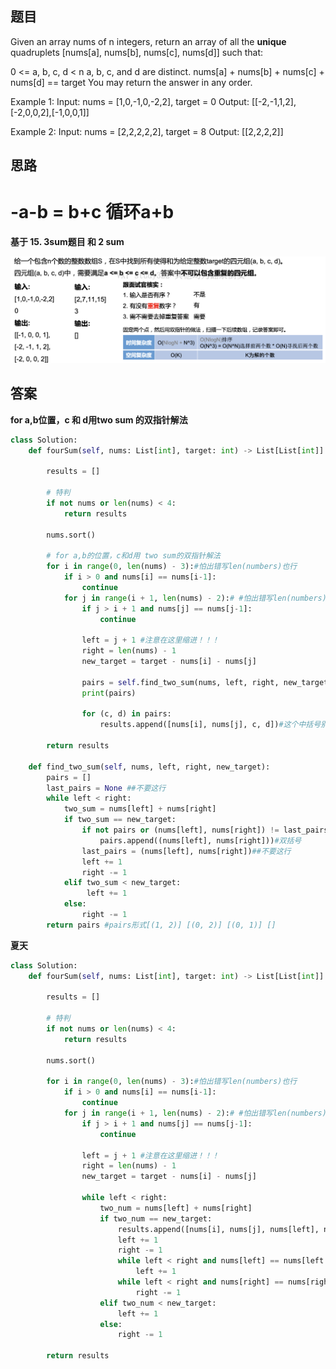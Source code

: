 ## 题目

Given an array nums of n integers, return an array of all the **unique** quadruplets [nums[a], nums[b], nums[c], nums[d]] such that:

0 <= a, b, c, d < n
a, b, c, and d are distinct.
nums[a] + nums[b] + nums[c] + nums[d] == target
You may return the answer in any order.


Example 1:
Input: nums = [1,0,-1,0,-2,2], target = 0
Output: [[-2,-1,1,2],[-2,0,0,2],[-1,0,0,1]]

Example 2:
Input: nums = [2,2,2,2,2], target = 8
Output: [[2,2,2,2]]

## 思路
# -a-b = b+c 循环a+b
**基于 15. 3sum题目 和 2 sum**

![pre](https://github.com/SSRRBB/Leetcode/blob/main/Images/13.png)

## 答案
**for a,b位置，c 和 d用two sum 的双指针解法**
```python
class Solution:
    def fourSum(self, nums: List[int], target: int) -> List[List[int]]:
        
        results = []

        # 特判
        if not nums or len(nums) < 4:
            return results

        nums.sort()
        
        # for a,b的位置，c和d用 two sum的双指针解法
        for i in range(0, len(nums) - 3):#怕出错写len(numbers)也行
            if i > 0 and nums[i] == nums[i-1]:
                continue
            for j in range(i + 1, len(nums) - 2):# #怕出错写len(numbers)也行
                if j > i + 1 and nums[j] == nums[j-1]:
                    continue
            
                left = j + 1 #注意在这里缩进！！！
                right = len(nums) - 1
                new_target = target - nums[i] - nums[j]
                
                pairs = self.find_two_sum(nums, left, right, new_target)
                print(pairs)
                
                for (c, d) in pairs:
                    results.append([nums[i], nums[j], c, d])#这个中括号别忘了

        return results

    def find_two_sum(self, nums, left, right, new_target):
        pairs = []
        last_pairs = None ##不要这行
        while left < right:
            two_sum = nums[left] + nums[right]
            if two_sum == new_target:
                if not pairs or (nums[left], nums[right]) != last_pairs:##变成pairs[-1]
                    pairs.append((nums[left], nums[right]))#双括号
                last_pairs = (nums[left], nums[right])##不要这行
                left += 1
                right -= 1
            elif two_sum < new_target:
                 left += 1
            else:
                right -= 1
        return pairs #pairs形式[(1, 2)] [(0, 2)] [(0, 1)] []
```

**夏天**

```python
class Solution:
    def fourSum(self, nums: List[int], target: int) -> List[List[int]]:
    
        results = []

        # 特判
        if not nums or len(nums) < 4:
            return results

        nums.sort()
        
        for i in range(0, len(nums) - 3):#怕出错写len(numbers)也行
            if i > 0 and nums[i] == nums[i-1]:
                continue
            for j in range(i + 1, len(nums) - 2):# #怕出错写len(numbers)也行
                if j > i + 1 and nums[j] == nums[j-1]:
                    continue
            
                left = j + 1 #注意在这里缩进！！！
                right = len(nums) - 1
                new_target = target - nums[i] - nums[j]
                
                while left < right:
                    two_num = nums[left] + nums[right]
                    if two_num == new_target:
                        results.append([nums[i], nums[j], nums[left], nums[right]])
                        left += 1
                        right -= 1
                        while left < right and nums[left] == nums[left - 1]:
                            left += 1
                        while left < right and nums[right] == nums[right + 1]:
                            right -= 1
                    elif two_num < new_target:
                        left += 1
                    else:
                        right -= 1

        return results

```
